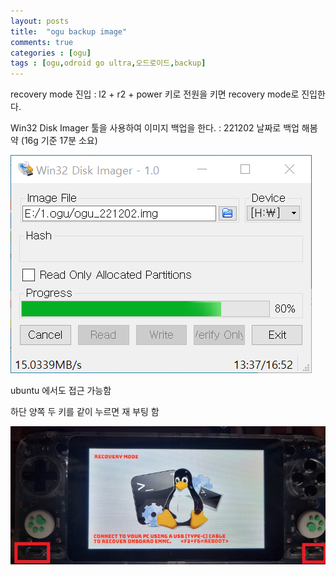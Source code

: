 ```yaml
---
layout: posts
title:  "ogu backup image"
comments: true
categories : [ogu]
tags : [ogu,odroid go ultra,오드로이드,backup]
---
```


recovery mode 진입 : l2 + r2 + power 키로 전원을 키면 recovery mode로 진입한다.

Win32 Disk Imager 툴을 사용하여 이미지 백업을 한다. : 221202 날짜로 백업 해봄 약 (16g 기준 17분 소요)

![](/images/2022-12-04/diskimager_backup.png)

ubuntu 에서도 접근 가능함

하단 양쪽 두 키를 같이 누르면 재 부팅 함

![](/images/2022-12-04/recovery_screen.jpg)
